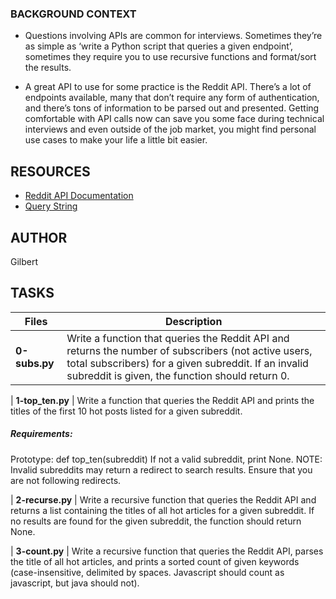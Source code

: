 ### BACKGROUND CONTEXT

- Questions involving APIs are common for interviews. Sometimes they’re as simple as ‘write a Python script that queries a given endpoint’, sometimes they require you to use recursive functions and format/sort the results.

- A great API to use for some practice is the Reddit API. There’s a lot of endpoints available, many that don’t require any form of authentication, and there’s tons of information to be parsed out and presented. Getting comfortable with API calls now can save you some face during technical interviews and even outside of the job market, you might find personal use cases to make your life a little bit easier.

## RESOURCES

- [Reddit API Documentation](https://www.reddit.com/dev/api/)
- [Query String](https://en.wikipedia.org/wiki/Query_string)

## AUTHOR
Gilbert


## TASKS

| Files                               | Description                                 
| ----------------------------------- | ------------------------------------------------------------------------------------------------
| **0-subs.py**    | Write a function that queries the Reddit API and returns the number of subscribers (not active users, total subscribers) for a given subreddit. If an invalid subreddit is given, the function should return 0.

| **1-top_ten.py**    | Write a function that queries the Reddit API and prints the titles of the first 10 hot posts listed for a given subreddit.
##### Requirements:
Prototype: def top_ten(subreddit)
If not a valid subreddit, print None.
NOTE: Invalid subreddits may return a redirect to search results. Ensure that you are not following redirects.  

| **2-recurse.py**    | Write a recursive function that queries the Reddit API and returns a list containing the titles of all hot articles for a given subreddit. If no results are found for the given subreddit, the function should return None.  

| **3-count.py** | Write a recursive function that queries the Reddit API, parses the title of all hot articles, and prints a sorted count of given keywords (case-insensitive, delimited by spaces. Javascript should count as javascript, but java should not).                                               
